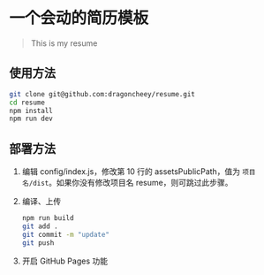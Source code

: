 # 一个会动的简历模板

> This is my resume


## 使用方法

``` bash
git clone git@github.com:dragoncheey/resume.git
cd resume
npm install
npm run dev
```

## 部署方法


1. 编辑 config/index.js，修改第 10 行的 assetsPublicPath，值为 `项目名/dist`。如果你没有修改项目名 resume，则可跳过此步骤。

2. 编译、上传
    ``` bash
    npm run build
    git add .
    git commit -m "update"
    git push
    ```

3. 开启 GitHub Pages 功能

